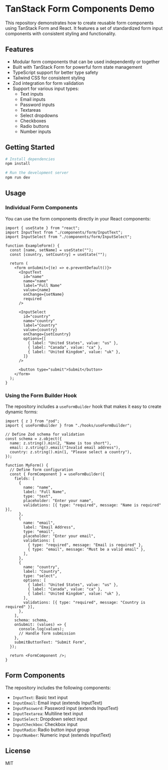 # TanStack Form Components Demo

This repository demonstrates how to create reusable form components using TanStack Form and React. It features a set of standardized form input components with consistent styling and functionality.

## Features

- Modular form components that can be used independently or together
- Built with TanStack Form for powerful form state management
- TypeScript support for better type safety
- Tailwind CSS for consistent styling
- Zod integration for form validation
- Support for various input types:
  - Text inputs
  - Email inputs
  - Password inputs
  - Textareas
  - Select dropdowns
  - Checkboxes
  - Radio buttons
  - Number inputs

## Getting Started

```bash
# Install dependencies
npm install

# Run the development server
npm run dev
```

## Usage

### Individual Form Components

You can use the form components directly in your React components:

```tsx
import { useState } from "react";
import InputText from "./components/form/InputText";
import InputSelect from "./components/form/InputSelect";

function ExampleForm() {
  const [name, setName] = useState("");
  const [country, setCountry] = useState("");

  return (
    <form onSubmit={(e) => e.preventDefault()}>
      <InputText
        id="name"
        name="name"
        label="Full Name"
        value={name}
        onChange={setName}
        required
      />

      <InputSelect
        id="country"
        name="country"
        label="Country"
        value={country}
        onChange={setCountry}
        options={[
          { label: "United States", value: "us" },
          { label: "Canada", value: "ca" },
          { label: "United Kingdom", value: "uk" },
        ]}
      />

      <button type="submit">Submit</button>
    </form>
  );
}
```

### Using the Form Builder Hook

The repository includes a `useFormBuilder` hook that makes it easy to create dynamic forms:

```tsx
import { z } from "zod";
import { useFormBuilder } from "./hooks/useFormBuilder";

// Define Zod schema for validation
const schema = z.object({
  name: z.string().min(2, "Name is too short"),
  email: z.string().email("Invalid email address"),
  country: z.string().min(1, "Please select a country"),
});

function MyForm() {
  // Define form configuration
  const { FormComponent } = useFormBuilder({
    fields: [
      {
        name: "name",
        label: "Full Name",
        type: "text",
        placeholder: "Enter your name",
        validations: [{ type: "required", message: "Name is required" }],
      },
      {
        name: "email",
        label: "Email Address",
        type: "email",
        placeholder: "Enter your email",
        validations: [
          { type: "required", message: "Email is required" },
          { type: "email", message: "Must be a valid email" },
        ],
      },
      {
        name: "country",
        label: "Country",
        type: "select",
        options: [
          { label: "United States", value: "us" },
          { label: "Canada", value: "ca" },
          { label: "United Kingdom", value: "uk" },
        ],
        validations: [{ type: "required", message: "Country is required" }],
      },
    ],
    schema: schema,
    onSubmit: (values) => {
      console.log(values);
      // Handle form submission
    },
    submitButtonText: "Submit Form",
  });

  return <FormComponent />;
}
```

## Form Components

The repository includes the following components:

- `InputText`: Basic text input
- `InputEmail`: Email input (extends InputText)
- `InputPassword`: Password input (extends InputText)
- `InputTextarea`: Multiline text input
- `InputSelect`: Dropdown select input
- `InputCheckbox`: Checkbox input
- `InputRadio`: Radio button input group
- `InputNumber`: Numeric input (extends InputText)

## License

MIT
